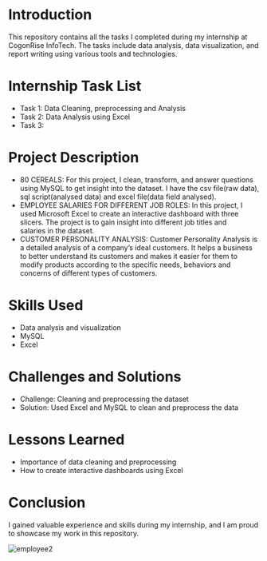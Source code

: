 # Introduction
This repository contains all the tasks I completed during my internship at CogonRise InfoTech. The tasks include data analysis, data visualization, and report writing using various tools and technologies.
# Internship Task List
- Task 1: Data Cleaning, preprocessing and Analysis
- Task 2: Data Analysis using Excel
- Task 3:
# Project Description
- 80 CEREALS: For this project, I clean, transform, and answer questions using MySQL to get insight into the dataset. I have the csv file(raw data), sql script(analysed data) and excel file(data field analysed).
-  EMPLOYEE SALARIES FOR DIFFERENT JOB ROLES: In this project, I used Microsoft Excel to create an interactive dashboard with three slicers. The project is to gain insight into different job titles and salaries in the dataset.
- CUSTOMER PERSONALITY ANALYSIS: Customer Personality Analysis is a detailed analysis of a company’s ideal customers. It helps a business to better understand its customers and makes it 
easier for them to modify products according to the specific needs, behaviors and 
concerns of different types of customers.
# Skills Used
- Data analysis and visualization
- MySQL
- Excel
# Challenges and Solutions
- Challenge: Cleaning and preprocessing the dataset
- Solution: Used Excel and MySQL to clean and preprocess the data
# Lessons Learned
- Importance of data cleaning and preprocessing
- How to create interactive dashboards using Excel
# Conclusion
I gained valuable experience and skills during my internship, and I am proud to showcase my work in this repository.





![employee2](https://github.com/adepegba1/Data-Analytics-Portfolio/assets/110990491/96cc744d-2a06-4c67-a0b1-98d435963468)
